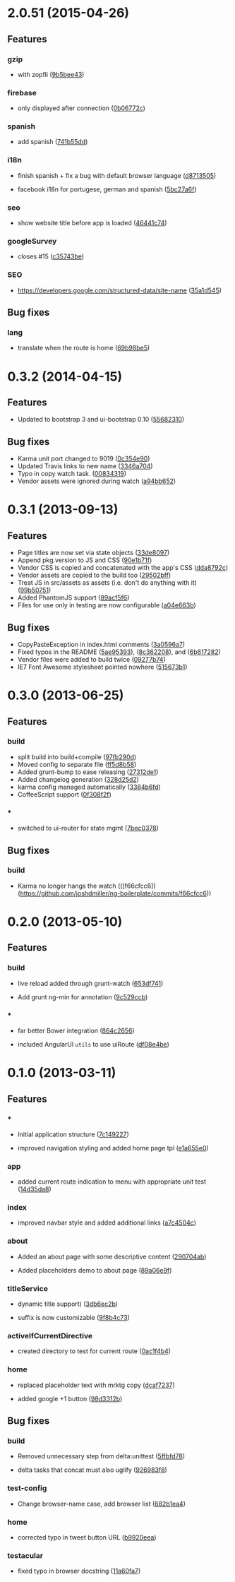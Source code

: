 # 2.0.51 (2015-04-26)

## Features
### gzip

* with zopfli ([9b5bee43](git@github.com:polomarcus/wake-me-up/commit/9b5bee43))

### firebase

* only displayed after connection ([0b06772c](git@github.com:polomarcus/wake-me-up/commit/0b06772c))

### spanish

* add spanish ([741b55dd](git@github.com:polomarcus/wake-me-up/commit/741b55dd))

### i18n

* finish spanish + fix a bug with default browser language ([d8713505](git@github.com:polomarcus/wake-me-up/commit/d8713505))

* facebook i18n for portugese, german and spanish ([5bc27a6f](git@github.com:polomarcus/wake-me-up/commit/5bc27a6f))

### seo

* show website title before app is loaded ([46441c74](git@github.com:polomarcus/wake-me-up/commit/46441c74))

### googleSurvey

* closes #15 ([c35743be](git@github.com:polomarcus/wake-me-up/commit/c35743be))

### SEO

* https://developers.google.com/structured-data/site-name ([35a1d545](git@github.com:polomarcus/wake-me-up/commit/35a1d545))



## Bug fixes
### lang

* translate when the route is home ([69b98be5](git@github.com:polomarcus/wake-me-up/commit/69b98be5))




# 0.3.2 (2014-04-15)

## Features

* Updated to bootstrap 3 and ui-bootstrap 0.10 ([55682310](git@github.com:ngbp/ngbp/commit/55682310))

## Bug fixes

* Karma unit port changed to 9019 ([0c354e90](git@github.com:ngbp/ngbp/commit/0c354e90))
* Updated Travis links to new name ([3346a704](git@github.com:ngbp/ngbp/commit/3346a704))
* Typo in copy watch task. ([00834319](git@github.com:ngbp/ngbp/commit/00834319))
* Vendor assets were ignored during watch ([a94bb652](git@github.com:ngbp/ngbp/commit/a94bb652))




# 0.3.1 (2013-09-13)

## Features

* Page titles are now set via state objects ([33de8097](git@github.com:joshdmiller/ng-boilerplate/commit/33de8097))
* Append pkg.version to JS and CSS ([90e1b71f](git@github.com:joshdmiller/ng-boilerplate/commit/90e1b71f))
* Vendor CSS is copied and concatenated with the app's CSS ([dda8792c](git@github.com:joshdmiller/ng-boilerplate/commit/dda8792c))
* Vendor assets are copied to the build too ([29502bff](git@github.com:joshdmiller/ng-boilerplate/commit/29502bff))
* Treat JS in src/assets as assets (i.e. don't do anything with it) ([99b50751](git@github.com:joshdmiller/ng-boilerplate/commit/99b50751))
* Added PhantomJS support ([89acf5f6](git@github.com:joshdmiller/ng-boilerplate/commit/89acf5f6))
* Files for use only in testing are now configurable ([a04e663b](git@github.com:joshdmiller/ng-boilerplate/commit/a04e663b))

## Bug fixes

* CopyPasteException in index.html comments ([3a0596a7](git@github.com:joshdmiller/ng-boilerplate/commit/3a0596a7))
* Fixed typos in the README ([5ae95393](git@github.com:joshdmiller/ng-boilerplate/commit/5ae95393)), ([8c362208](git@github.com:joshdmiller/ng-boilerplate/commit/8c362208)), and ([6b617282](git@github.com:joshdmiller/ng-boilerplate/commit/6b617282))
* Vendor files were added to build twice ([09277b74](git@github.com:joshdmiller/ng-boilerplate/commit/09277b74))
* IE7 Font Awesome stylesheet pointed nowhere ([515673b1](git@github.com:joshdmiller/ng-boilerplate/commit/515673b1))

# 0.3.0 (2013-06-25)

## Features
### build

* split build into build+compile ([97fb290d](https://github.com/joshdmiller/ng-boilerplate/commits/97fb290d))
* Moved config to separate file ([ff5d8b58](https://github.com/joshdmiller/ng-boilerplate/commits/ff5d8b58))
* Added grunt-bump to ease releasing ([27312de1](https://github.com/joshdmiller/ng-boilerplate/commits/27312de1))
* Added changelog generation ([328d25d2](https://github.com/joshdmiller/ng-boilerplate/commits/328d25d2))
* karma config managed automatically ([3384b6fd](https://github.com/joshdmiller/ng-boilerplate/commits/3384b6fd))
* CoffeeScript support ([0f308f2f](https://github.com/joshdmiller/ng-boilerplate/commits/0f308f2f))

### *

* switched to ui-router for state mgmt ([7bec0378](https://github.com/joshdmiller/ng-boilerplate/commits/7bec0378))

## Bug fixes
### build

* Karma no longer hangs the watch (([f66cfcc6])(https://github.com/joshdmiller/ng-boilerplate/commits/f66cfcc6))



# 0.2.0 (2013-05-10)

## Features
### build

* live reload added through grunt-watch ([653df741](https://github.com/joshdmiller/ng-boilerplate/commits/653df741))

* Add grunt ng-min for annotation ([9c529ccb](https://github.com/joshdmiller/ng-boilerplate/commits/9c529ccb))

### *

* far better Bower integration ([864c2656](https://github.com/joshdmiller/ng-boilerplate/commits/864c2656))

* included AngularUI `utils` to use uiRoute ([df08e4be](https://github.com/joshdmiller/ng-boilerplate/commits/df08e4be))






# 0.1.0 (2013-03-11)

## Features
### *

* Initial application structure ([7c149227](https://github.com/joshdmiller/ng-boilerplate/commits/7c149227))

* improved navigation styling and added home page tpl ([e1a655e0](https://github.com/joshdmiller/ng-boilerplate/commits/e1a655e0))

### app

* added current route indication to menu with appropriate unit test ([14d35da8](https://github.com/joshdmiller/ng-boilerplate/commits/14d35da8))

### index

* improved navbar style and added additional links ([a7c4504c](https://github.com/joshdmiller/ng-boilerplate/commits/a7c4504c))

### about

* Added an about page with some descriptive content ([290704ab](https://github.com/joshdmiller/ng-boilerplate/commits/290704ab))

* Added placeholders demo to about page ([89a06e9f](https://github.com/joshdmiller/ng-boilerplate/commits/89a06e9f))

### titleService

* dynamic title support) ([3db6ec2b](https://github.com/joshdmiller/ng-boilerplate/commits/3db6ec2b))

* suffix is now customizable ([9f8b4c73](https://github.com/joshdmiller/ng-boilerplate/commits/9f8b4c73))

### activeIfCurrentDirective

* created directory to test for current route ([0ac1f4b4](https://github.com/joshdmiller/ng-boilerplate/commits/0ac1f4b4))

### home

* replaced placeholder text with mrktg copy ([dcaf7237](https://github.com/joshdmiller/ng-boilerplate/commits/dcaf7237))

* added google +1 button ([98d3312b](https://github.com/joshdmiller/ng-boilerplate/commits/98d3312b))



## Bug fixes
### build

* Removed unnecessary step from delta:unittest ([5ffbfd78](https://github.com/joshdmiller/ng-boilerplate/commits/5ffbfd78))

* delta tasks that concat must also uglify ([926983f8](https://github.com/joshdmiller/ng-boilerplate/commits/926983f8))

### test-config

* Change browser-name case, add browser list ([682b1ea4](https://github.com/joshdmiller/ng-boilerplate/commits/682b1ea4))

### home

* corrected typo in tweet button URL ([b9920eea](https://github.com/joshdmiller/ng-boilerplate/commits/b9920eea))

### testacular

* fixed typo in browser docstring ([11a60fa7](https://github.com/joshdmiller/ng-boilerplate/commits/11a60fa7))




